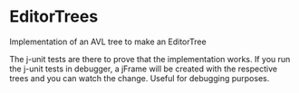 EditorTrees
===========

Implementation of an AVL tree to make an EditorTree

The j-unit tests are there to prove that the implementation works.
If you run the j-unit tests in debugger, a jFrame will be created with the respective trees and you can watch the change. Useful for debugging purposes.
